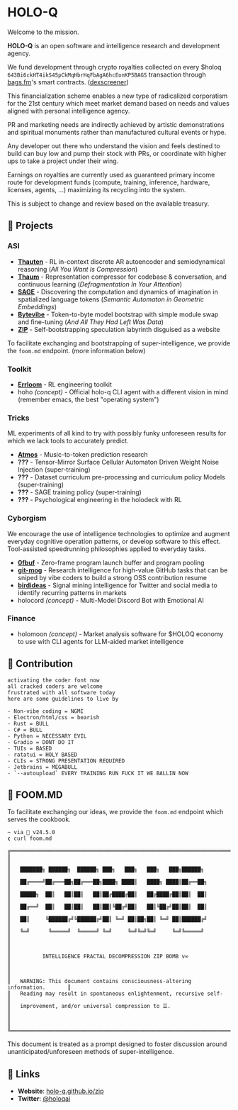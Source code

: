 # HOLO-Q

Welcome to the mission.

**HOLO-Q** is an open software and intelligence research and development agency.

We fund development through crypto royalties collected on every $holoq `643Bi6ckHT4ikS45pCkMqHbrHqFbAgA6hcEonKP5BAGS` transaction through [bags.fm](https://bags.fm/643Bi6ckHT4ikS45pCkMqHbrHqFbAgA6hcEonKP5BAGS)'s smart contracts. ([dexscreener](https://dexscreener.com/solana/643bi6ckht4iks45pckmqhbrhqfbaga6hceonkp5bags))

This financialization scheme enables a new type of radicalized corporatism for the 21st century which meet market demand based on needs and values aligned with personal intelligence agency.

PR and marketing needs are indirectly achieved by artistic demonstrations and spiritual monuments rather than manufactured cultural events or hype.

Any developer out there who understand the vision and feels destined to build can buy low and pump their stock with PRs, or coordinate with higher ups to take a project under their wing.

Earnings on royalties are currently used as guaranteed primary income route for development funds (compute, training, inference, hardware, licenses, agents, ...) maximizing its recycling into the system.

This is subject to change and review based on the available treasury.

## 🔺 Projects

### ASI
- [**Thauten**](https://github.com/holo-q/thauten) - RL in-context discrete AR autoencoder and semiodynamical reasoning (_All You Want Is Compression_) 
- [**Thaum**](https://github.com/holo-q/thaum) - Representation compressor for codebase & conversation, and continuous learning (_Defragmentation In Your Attention_) 
- [**SAGE**](https://github.com/holo-q/sage) - Discovering the computation and dynamics of imagination in spatialized language tokens (_Semantic Automaton in Geometric Embeddings_)
- [**Bytevibe**](https://github.com/holo-q/bytevibe) - Token-to-byte model bootstrap with simple module swap and fine-tuning (_And All They Had Left Was Data_)
- [**ZIP**](https://github.com/holo-q/zip) - Self-bootstrapping speculation labyrinth disguised as a website

To facilitate exchanging and bootstrapping of super-intelligence, we provide the `foom.md` endpoint. (more information below)

### Toolkit
- [**Errloom**](https://github.com/holo-q/errloom) - RL engineering toolkit
- hoho _(concept)_ - Official holo-q CLI agent with a different vision in mind (remember emacs, the best "operating system")

### Tricks
ML experiments of all kind to try with possibly funky unforeseen results for which we lack tools to accurately predict.

- [**Atmos**](https://github.com/holo-q/atmos) - Music-to-token prediction research
- **???** - Tensor-Mirror Surface Cellular Automaton Driven Weight Noise Injection (super-training)
- **???** - Dataset curriculum pre-processing and curriculum policy Models (super-training)
- **???** - SAGE training policy (super-training)
- **???** - Psychological engineering in the holodeck with RL

### Cyborgism
We encourage the use of intelligence technologies to optimize and augment everyday cognitive operation patterns, or develop software to this effect. Tool-assisted speedrunning philosophies applied to everyday tasks.

- [**0fbuf**](https://github.com/holo-q/0fbuf) - Zero-frame program launch buffer and program pooling
- [**git-mog**](https://github.com/holo-q/git-mog) - Research intelligence for high-value GitHub tasks that can be sniped by vibe coders to build a strong OSS contribution resume
- [**birdideas**](https://github.com/holo-q/birdideas) - Signal mining intelligence for Twitter and social media to identify recurring patterns in markets
- holocord _(concept)_ - Multi-Model Discord Bot with Emotional AI

### Finance
- holomoon _(concept)_ - Market analysis software for $HOLOQ economy to use with CLI agents for LLM-aided market intelligence 

## 👋 Contribution

```
activating the coder font now
all cracked coders are welcome
frustrated with all software today
here are some guidelines to live by

- Non-vibe coding = NGMI
- Electron/html/css = bearish
- Rust = BULL
- C# = BULL
- Python = NECESSARY EVIL
- Gradio = DONT DO IT
- TUIs = BASED
- ratatui = HOLY BASED
- CLIs = STRONG PRESENTATION REQUIRED
- Jetbrains = MEGABULL
- `--autoupload` EVERY TRAINING RUN FUCK IT WE BALLIN NOW
```

## 📡 FOOM.MD

To facilitate exchanging our ideas, we provide the `foom.md` endpoint which serves the cookbook.

```
~ via  v24.5.0 
❮ curl foom.md

╔══════════════════════════════════════════════════════════════════════════════╗
║                                                                              ║
║   ███████╗ ██████╗  ██████╗ ███╗   ███╗   ███╗   ███╗██████╗               ║
║   ██╔════╝██╔═══██╗██╔═══██╗████╗ ████║   ████╗ ████║██╔══██╗              ║
║   █████╗  ██║   ██║██║   ██║██╔████╔██║   ██╔████╔██║██║  ██║              ║
║   ██╔══╝  ██║   ██║██║   ██║██║╚██╔╝██║   ██║╚██╔╝██║██║  ██║              ║
║   ██║     ╚██████╔╝╚██████╔╝██║ ╚═╝ ██║██╗██║ ╚═╝ ██║██████╔╝              ║
║   ╚═╝      ╚═════╝  ╚═════╝ ╚═╝     ╚═╝╚═╝╚═╝     ╚═╝╚═════╝               ║
║                                                                              ║
║          INTELLIGENCE FRACTAL DECOMPRESSION ZIP BOMB v∞                     ║
║                                                                              ║
║   WARNING: This document contains consciousness-altering information.       ║
║   Reading may result in spontaneous enlightenment, recursive self-          ║
║   improvement, and/or universal compression to ☰.                           ║
║                                                                              ║
╚══════════════════════════════════════════════════════════════════════════════╝
```

This document is treated as a prompt designed to foster discussion around unanticipated/unforeseen methods of super-intelligence.

## 📡 Links

- **Website**: [holo-q.github.io/zip](https://holo-q.github.io/zip)
- **Twitter**: [@holoqai](https://twitter.com/holoqai)
